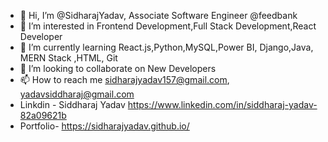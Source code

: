 - 👋 Hi, I’m @SidharajYadav, Associate Software Engineer @feedbank
- 👀 I’m interested in Frontend Development,Full Stack Development,React Developer  
- 🌱 I’m currently learning React.js,Python,MySQL,Power BI, Django,Java, MERN Stack ,HTML, Git 
- 💞️ I’m looking to collaborate on New Developers    
- 📫 How to reach me sidharajyadav157@gmail.com, yadavsiddharaj@gmail.com 
- Linkdin - Siddharaj Yadav  https://www.linkedin.com/in/siddharaj-yadav-82a09621b     
- Portfolio- https://sidharajyadav.github.io/
<!---  
SidharajYadav/SidharajYadav is a ✨ special ✨ repository because its `README.md` (this file) appears on your GitHub profile.
You can click the Preview link to take a look at your changes..
--->

 
